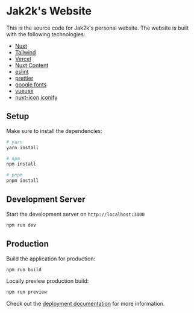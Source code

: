 # Jak2k's Website

This is the source code for Jak2k's personal website. The website is built with the following technologies:

- [Nuxt](https://nuxt.com/)
- [Tailwind](https://tailwindcss.com/)
- [Vercel](https://vercel.com/)
- [Nuxt Content](https://content.nuxtjs.org/)
- [eslint](https://eslint.org/)
- [prettier](https://prettier.io/)
- [google fonts](https://fonts.google.com/)
- [vueuse](https://vueuse.org/)
- [nuxt-icon](https://nuxt.com/modules/icon/) [iconify](https://iconify.design/)

## Setup

Make sure to install the dependencies:

```bash
# yarn
yarn install

# npm
npm install

# pnpm
pnpm install
```

## Development Server

Start the development server on `http://localhost:3000`

```bash
npm run dev
```

## Production

Build the application for production:

```bash
npm run build
```

Locally preview production build:

```bash
npm run preview
```

Check out the [deployment documentation](https://nuxt.com/docs/getting-started/deployment) for more information.
